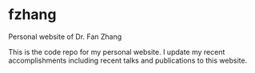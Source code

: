 # fzhang
Personal website of Dr. Fan Zhang

This is the code repo for my personal website. I update my recent accomplishments including recent talks and publications to this website.
